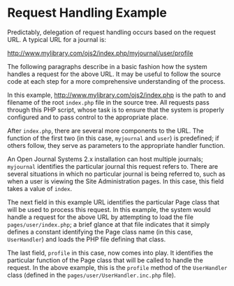 # Request Handling Example

Predictably, delegation of request handling occurs based on the request URL. A typical URL for a journal is:

http://www.mylibrary.com/ojs2/index.php/myjournal/user/profile

The following paragraphs describe in a basic fashion how the system handles a request for the above URL. It may be useful to follow the source code at each step for a more comprehensive understanding of the process.

In this example, http://www.mylibrary.com/ojs2/index.php is the path to and filename of the root `index.php` file in the source tree. All requests pass through this PHP script, whose task is to ensure that the system is properly configured and to pass control to the appropriate place.

After `index.php`, there are several more components to the URL. The function of the first two (in this case, `myjournal` and `user`) is predefined; if others follow, they serve as parameters to the appropriate handler function.

An Open Journal Systems 2.x installation can host multiple journals; `myjournal` identifies the particular journal this request refers to. There are several situations in which no particular journal is being referred to, such as when a user is viewing the Site Administration pages. In this case, this field takes a value of `index`.

The next field in this example URL identifies the particular Page class that will be used to process this request. In this example, the system would handle a request for the above URL by attempting to load the file `pages/user/index.php`; a brief glance at that file indicates that it simply defines a constant identifying the Page class name (in this case, `UserHandler`) and loads the PHP file defining that class.

The last field, `profile` in this case, now comes into play. It identifies the particular function of the Page class that will be called to handle the request. In the above example, this is the `profile` method of the `UserHandler` class (defined in the `pages/user/UserHandler.inc.php` file).
